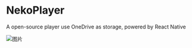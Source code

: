 # NekoPlayer
A open-source player use OneDrive as storage, powered by React Native

![图片](https://github.com/Zackiss/NekoPlayer/assets/77574790/849e3434-1cc4-4543-841e-9630654f6937)

